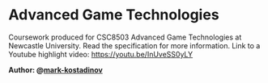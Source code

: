 # Advanced Game Technologies

Coursework produced for CSC8503 Advanced Game Technologies at Newcastle University. Read the specification for more information.
Link to a Youtube highlight video: https://youtu.be/InUveSS0yLY

**Author: @[mark-kostadinov](https://github.com/mark-kostadinov)**
